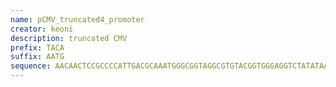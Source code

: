 ```yaml
---
name: pCMV_truncated4_promoter
creator: keoni
description: truncated CMV
prefix: TACA
suffix: AATG
sequence: AACAACTCCGCCCCATTGACGCAAATGGGCGGTAGGCGTGTACGGTGGGAGGTCTATATAAGCAGAGCTGGTTTAGTGAACCGTCAGATCCGCTAGCGCTACCGGTCGCCAC
---
```

